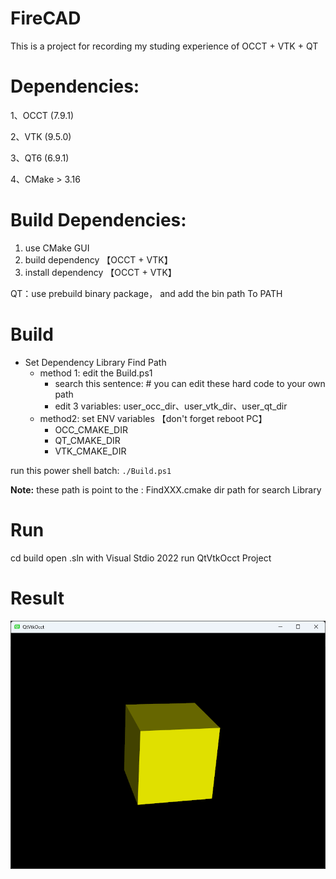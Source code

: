 # FireCAD
This is a project for recording my studing experience of OCCT + VTK + QT



# Dependencies:

1、OCCT  (7.9.1)

2、VTK (9.5.0)

3、QT6 (6.9.1)

4、CMake  > 3.16



# Build Dependencies: 

1.  use CMake GUI 
2.  build dependency 【OCCT + VTK】
3.  install dependency 【OCCT + VTK】

QT：use prebuild binary package， and add the bin path To PATH



# Build

- Set Dependency Library Find Path
  - method 1:  edit the Build.ps1
    - search this sentence:  \# you can edit these hard code to your own path
    - edit 3 variables:  user_occ_dir、user_vtk_dir、user_qt_dir
  - method2: set ENV variables  【don't forget reboot PC】
    - OCC_CMAKE_DIR
    - QT_CMAKE_DIR
    - VTK_CMAKE_DIR



run this power shell batch:  `./Build.ps1`

**Note:**  these path is point to the :   FindXXX.cmake  dir path  for search Library





# Run
cd build
open .sln  with  Visual Stdio 2022
run QtVtkOcct Project





# Result

![image-20250824153952170](./assets/FireCAD.png)

